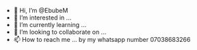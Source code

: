 - 👋 Hi, I’m @EbubeM
- 👀 I’m interested in ...
- 🌱 I’m currently learning ...
- 💞️ I’m looking to collaborate on ...
- 📫 How to reach me ... by my whatsapp number 07038683266

<!---
EbubeM/EbubeM is a ✨ special ✨ repository because its `README.md` (this file) appears on your GitHub profile.
You can click the Preview link to take a look at your changes.
--->
